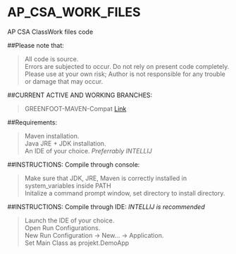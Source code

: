 # AP_CSA_WORK_FILES
AP CSA ClassWork files code

##Please note that:

>	All code is source.<br/>
>	Errors are subjected to occur. Do not rely on present code completely.<br/>
>	Please use at your own risk; Author is not responsible for any trouble or damage that may occur.<br/>

##CURRENT ACTIVE AND WORKING BRANCHES:

>	GREENFOOT-MAVEN-Compat [Link](https://github.com/Kal4shn1k0v/AP_CSA_WORK_FILES/tree/GREENFOOT-MAVEN-Compat)

##Requirements:

>	Maven installation.<br/>
>	Java JRE + JDK installation.<br/>
>	An IDE of your choice. *Preferrably INTELLIJ*

##INSTRUCTIONS: Compile through console:

>	Make sure that JDK, JRE, Maven is correctly installed in system_variables inside PATH<br/>
>	Initalize a command prompt window, set directory to install directory.<br/>
>	

##INSTRUCTIONS: Compile through IDE: *INTELLIJ is recommended*

>	Launch the IDE of your choice.<br/>
>	Open Run Configurations.<br/>
>	New Run Configuration → New... → Application.<br/>
>	Set Main Class as projekt.DemoApp<br/>
>	
